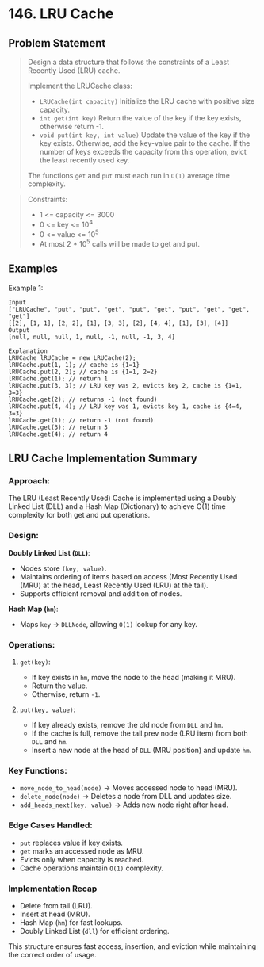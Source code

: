 # 146. LRU Cache

## Problem Statement

> Design a data structure that follows the constraints of a Least Recently Used (LRU) cache.
>
> Implement the LRUCache class:
>
> - `LRUCache(int capacity)` Initialize the LRU cache with positive size capacity.
> - `int get(int key)` Return the value of the key if the key exists, otherwise return -1.
> - `void put(int key, int value)` Update the value of the key if the key exists. Otherwise, add the key-value pair to the cache. If the number of keys exceeds the capacity from this operation, evict the least recently used key.
>
> The functions `get` and `put` must each run in `O(1)` average time complexity.

> Constraints:
>
> - 1 <= capacity <= 3000
> - 0 <= key <= 10<sup>4</sup>
> - 0 <= value <= 10<sup>5</sup>
> - At most 2 \* 10<sup>5</sup> calls will be made to get and put.

## Examples

Example 1:

```
Input
["LRUCache", "put", "put", "get", "put", "get", "put", "get", "get", "get"]
[[2], [1, 1], [2, 2], [1], [3, 3], [2], [4, 4], [1], [3], [4]]
Output
[null, null, null, 1, null, -1, null, -1, 3, 4]

Explanation
LRUCache lRUCache = new LRUCache(2);
lRUCache.put(1, 1); // cache is {1=1}
lRUCache.put(2, 2); // cache is {1=1, 2=2}
lRUCache.get(1); // return 1
lRUCache.put(3, 3); // LRU key was 2, evicts key 2, cache is {1=1, 3=3}
lRUCache.get(2); // returns -1 (not found)
lRUCache.put(4, 4); // LRU key was 1, evicts key 1, cache is {4=4, 3=3}
lRUCache.get(1); // return -1 (not found)
lRUCache.get(3); // return 3
lRUCache.get(4); // return 4
```

## LRU Cache Implementation Summary

### Approach:

The LRU (Least Recently Used) Cache is implemented using a Doubly Linked List (DLL) and a Hash Map (Dictionary) to achieve O(1) time complexity for both get and put operations.

### Design:

**Doubly Linked List (`DLL`)**:

- Nodes store `(key, value)`.
- Maintains ordering of items based on access (Most Recently Used (MRU) at the head, Least Recently Used (LRU) at the tail).
- Supports efficient removal and addition of nodes.

**Hash Map (`hm`)**:

- Maps `key` → `DLLNode`, allowing `O(1)` lookup for any key.

### Operations:

1. `get(key)`:

   - If key exists in `hm`, move the node to the head (making it MRU).
   - Return the value.
   - Otherwise, return `-1`.

2. `put(key, value)`:

   - If key already exists, remove the old node from `DLL` and `hm`.
   - If the cache is full, remove the tail.prev node (LRU item) from both `DLL` and `hm`.
   - Insert a new node at the head of `DLL` (MRU position) and update `hm`.

### Key Functions:

- `move_node_to_head(node)` → Moves accessed node to head (MRU).
- `delete_node(node)` → Deletes a node from DLL and updates size.
- `add_heads_next(key, value)` → Adds new node right after head.

### Edge Cases Handled:

- `put` replaces value if key exists.
- `get` marks an accessed node as MRU.
- Evicts only when capacity is reached.
- Cache operations maintain `O(1)` complexity.

### Implementation Recap

- Delete from tail (LRU).
- Insert at head (MRU).
- Hash Map (`hm`) for fast lookups.
- Doubly Linked List (`dll`) for efficient ordering.

This structure ensures fast access, insertion, and eviction while maintaining the correct order of usage.
